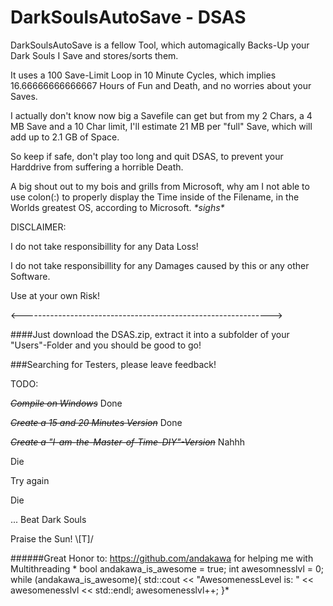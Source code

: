 # DarkSoulsAutoSave - DSAS

DarkSoulsAutoSave is a fellow Tool, which automagically Backs-Up your Dark Souls I Save and stores/sorts them.

It uses a 100 Save-Limit Loop in 10 Minute Cycles, which implies 16.66666666666667 Hours of Fun and Death, and no worries about your Saves.

I actually don't know now big a Savefile can get but from my 2 Chars, a 4 MB Save and a 10 Char limit, I'll estimate 21 MB per "full" Save, which will add up to 2.1 GB of Space.

So keep if safe, don't play too long and quit DSAS, to prevent your Harddrive from suffering a horrible Death.

A big shout out to my bois and grills from Microsoft, why am I not able to use colon(:) to properly display the Time inside of the Filename, in the Worlds greatest OS, according to Microsoft. _\*sighs\*_


DISCLAIMER:

I do not take responsibillity for any Data Loss!

I do not take responsibillity for any Damages caused by this or any other Software.

Use at your own Risk!

<-------------------------------------------------------------->

####Just download the DSAS.zip, extract it into a subfolder of your "Users"-Folder and you should be good to go! 


###Searching for Testers, please leave feedback!

TODO:

~~*Compile on Windows*~~  Done

~~*Create a 15 and 20 Minutes Version*~~  Done

~~*Create a "I-am-the-Master-of-Time-DIY"-Version*~~  Nahhh

Die

Try again

Die

...
Beat Dark Souls

Praise the Sun! \\\[T]/

######Great Honor to:
https://github.com/andakawa for helping me with Multithreading
*
bool andakawa_is_awesome = true;
int awesomnesslvl = 0;
while (andakawa_is_awesome){
  std::cout << "AwesomenessLevel is: " << awesomenesslvl << std::endl;
  awesomenesslvl++;
}*
